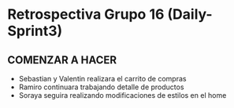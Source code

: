 # Retrospectiva Grupo 16 (Daily-Sprint3)
## COMENZAR A HACER

- Sebastian y Valentin realizara el carrito de compras 
- Ramiro continuara trabajando detalle de productos 
- Soraya seguira realizando modificaciones de estilos en el home 

